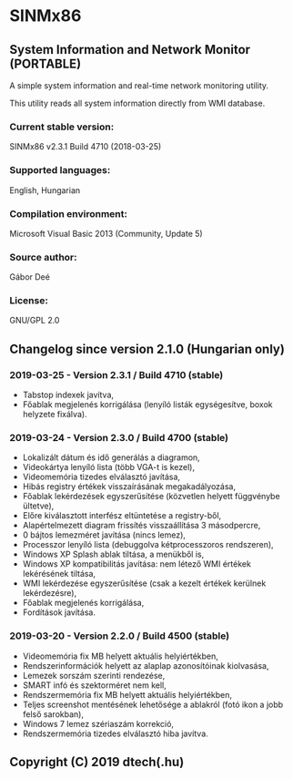# SINMx86

## System Information and Network Monitor (PORTABLE)

A simple system information and real-time network monitoring utility.

This utility reads all system information directly from WMI database.

### Current stable version:

SINMx86 v2.3.1 Build 4710 (2018-03-25)

### Supported languages:

English, Hungarian

### Compilation environment:

Microsoft Visual Basic 2013 (Community, Update 5)

### Source author:
Gábor Deé

### License:

GNU/GPL 2.0

## Changelog since version 2.1.0 (Hungarian only)

### 2019-03-25 - Version 2.3.1 / Build 4710 (stable)
- Tabstop indexek javítva,
- Főablak megjelenés korrigálása (lenyíló listák egységesítve, boxok helyzete fixálva).

### 2019-03-24 - Version 2.3.0 / Build 4700 (stable)
- Lokalizált dátum és idő generálás a diagramon,
- Videokártya lenyíló lista (több VGA-t is kezel),
- Videomemória tizedes elválasztó javítása,
- Hibás registry értékek visszaírásának megakadályozása,
- Főablak lekérdezések egyszerűsítése (közvetlen helyett függvénybe ültetve),
- Előre kiválasztott interfész eltüntetése a registry-ből,
- Alapértelmezett diagram frissítés visszaállítása 3 másodpercre,
- 0 bájtos lemezméret javítása (nincs lemez),
- Processzor lenyíló lista (debuggolva kétprocesszoros rendszeren),
- Windows XP Splash ablak tiltása, a menükből is,
- Windows XP kompatibilitás javítása: nem létező WMI értékek lekérésének tiltása,
- WMI lekérdezése egyszerűsítése (csak a kezelt értékek kerülnek lekérdezésre),
- Főablak megjelenés korrigálása,
- Fordítások javítása.

### 2019-03-20 - Version 2.2.0 / Build 4500 (stable)
- Videomemória fix MB helyett aktuális helyiértékben,
- Rendszerinformációk helyett az alaplap azonosítóinak kiolvasása,
- Lemezek sorszám szerinti rendezése,
- SMART infó és szektorméret nem kell,
- Rendszermemória fix MB helyett aktuális helyiértékben,
- Teljes screenshot mentésének lehetősége a ablakról (fotó ikon a jobb felső sarokban),
- Windows 7 lemez szériaszám korrekció,
- Rendszermemória tizedes elválasztó hiba javítva.

## Copyright (C) 2019 dtech(.hu)
